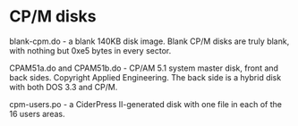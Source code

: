 # CP/M disks #

blank-cpm.do - a blank 140KB disk image.  Blank CP/M disks are truly blank,
with nothing but 0xe5 bytes in every sector.

CPAM51a.do and CPAM51b.do - CP/AM 5.1 system master disk, front and back
sides.  Copyright Applied Engineering.  The back side is a hybrid disk with
both DOS 3.3 and CP/M.

cpm-users.po - a CiderPress II-generated disk with one file in each of the 16
users areas.
